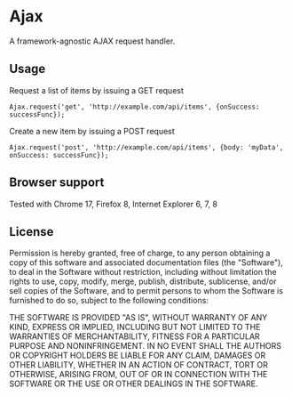 Ajax
====

A framework-agnostic AJAX request handler.

Usage
-----

Request a list of items by issuing a GET request

    Ajax.request('get', 'http://example.com/api/items', {onSuccess: successFunc});

Create a new item by issuing a POST request

    Ajax.request('post', 'http://example.com/api/items', {body: 'myData', onSuccess: successFunc});

Browser support
---------------

Tested with Chrome 17, Firefox 8, Internet Explorer 6, 7, 8

License
-------

Permission is hereby granted, free of charge, to any person obtaining a copy of
this software and associated documentation files (the "Software"), to deal in
the Software without restriction, including without limitation the rights to
use, copy, modify, merge, publish, distribute, sublicense, and/or sell copies
of the Software, and to permit persons to whom the Software is furnished to do
so, subject to the following conditions:

THE SOFTWARE IS PROVIDED "AS IS", WITHOUT WARRANTY OF ANY KIND, EXPRESS OR
IMPLIED, INCLUDING BUT NOT LIMITED TO THE WARRANTIES OF MERCHANTABILITY,
FITNESS FOR A PARTICULAR PURPOSE AND NONINFRINGEMENT. IN NO EVENT SHALL THE
AUTHORS OR COPYRIGHT HOLDERS BE LIABLE FOR ANY CLAIM, DAMAGES OR OTHER
LIABILITY, WHETHER IN AN ACTION OF CONTRACT, TORT OR OTHERWISE, ARISING FROM,
OUT OF OR IN CONNECTION WITH THE SOFTWARE OR THE USE OR OTHER DEALINGS IN THE
SOFTWARE.